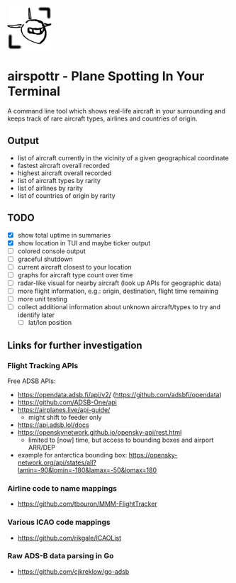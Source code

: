 [<img src="./assets/icon.png" width="100" />](./assets/icon.png)

# airspottr - Plane Spotting In Your Terminal

A command line tool which shows real-life aircraft in your surrounding
and keeps track of rare aircraft types, airlines and countries of origin.

## Output

- list of aircraft currently in the vicinity of a given geographical coordinate
- fastest aircraft overall recorded
- highest aircraft overall recorded
- list of aircraft types by rarity
- list of airlines by rarity
- list of countries of origin by rarity

## TODO

- [x] show total uptime in summaries
- [x] show location in TUI and maybe ticker output
- [ ] colored console output
- [ ] graceful shutdown
- [ ] current aircraft closest to your location
- [ ] graphs for aircraft type count over time
- [ ] radar-like visual for nearby aircraft (look up APIs for geographic data)
- [ ] more flight information, e.g.: origin, destination, flight time remaining
- [ ] more unit testing
- [ ] collect additional information about unknown aircraft/types to try and identify later
  - [ ] lat/lon position

## Links for further investigation

### Flight Tracking APIs

Free ADSB APIs:

 - https://opendata.adsb.fi/api/v2/ (https://github.com/adsbfi/opendata)
 - https://github.com/ADSB-One/api
 - https://airplanes.live/api-guide/
   - might shift to feeder only
 - https://api.adsb.lol/docs
 - https://openskynetwork.github.io/opensky-api/rest.html
   - limited to [now] time, but access to bounding boxes and airport ARR/DEP
 - example for antarctica bounding box: https://opensky-network.org/api/states/all?lamin=-90&lomin=-180&lamax=-50&lomax=180

### Airline code to name mappings

- https://github.com/tbouron/MMM-FlightTracker

### Various ICAO code mappings

- https://github.com/rikgale/ICAOList

### Raw ADS-B data parsing in Go

- https://github.com/cjkreklow/go-adsb
